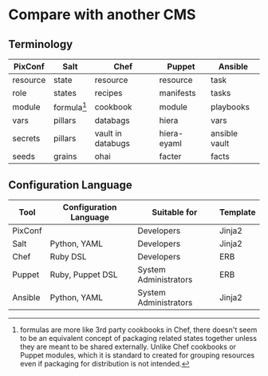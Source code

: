 # Compare with another CMS

## Terminology

| PixConf | Salt | Chef | Puppet | Ansible |
| - | - | - | - | - |
| resource | state | resource | resource | task |
| role | states | recipes | manifests | tasks |
| module | formula[^1] | cookbook | module | playbooks |
| vars | pillars | databags | hiera | vars |
| secrets | pillars | vault in databugs | hiera-eyaml | ansible vault |
| seeds | grains | ohai | facter | facts |

[^1]: formulas are more like 3rd party cookbooks in Chef, there doesn't seem to be an equivalent concept of packaging related states together unless they are meant to be shared externally. Unlike Chef cookbooks or Puppet modules, which it is standard to created for grouping resources even if packaging for distribution is not intended.

## Configuration Language

| Tool | Configuration Language | Suitable for | Template |
| - | - | - | - |
| PixConf | | Developers | Jinja2 |
| Salt | Python, YAML | Developers | Jinja2 |
| Chef | Ruby DSL | Developers | ERB |
| Puppet | Ruby, Puppet DSL | System Administrators | ERB |
| Ansible | Python, YAML | System Administrators | Jinja2 |
